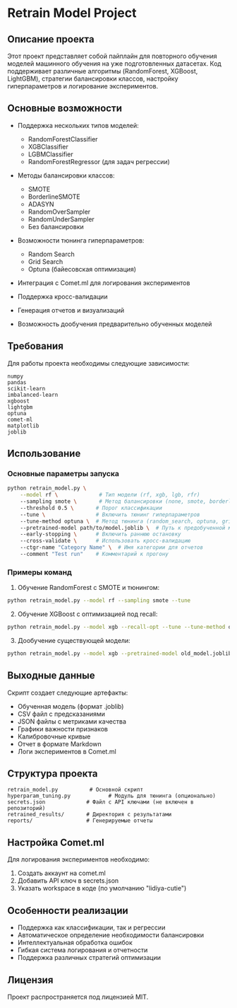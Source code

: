 # Retrain Model Project

## Описание проекта

Этот проект представляет собой пайплайн для повторного обучения моделей машинного обучения на уже подготовленных датасетах. Код поддерживает различные алгоритмы (RandomForest, XGBoost, LightGBM), стратегии балансировки классов, настройку гиперпараметров и логирование экспериментов.

## Основные возможности

- Поддержка нескольких типов моделей:
  - RandomForestClassifier
  - XGBClassifier
  - LGBMClassifier
  - RandomForestRegressor (для задач регрессии)
  
- Методы балансировки классов:
  - SMOTE
  - BorderlineSMOTE
  - ADASYN
  - RandomOverSampler
  - RandomUnderSampler
  - Без балансировки

- Возможности тюнинга гиперпараметров:
  - Random Search
  - Grid Search
  - Optuna (байесовская оптимизация)
  
- Интеграция с Comet.ml для логирования экспериментов
- Поддержка кросс-валидации
- Генерация отчетов и визуализаций
- Возможность дообучения предварительно обученных моделей

## Требования

Для работы проекта необходимы следующие зависимости:

```
numpy
pandas
scikit-learn
imbalanced-learn
xgboost
lightgbm
optuna
comet-ml
matplotlib
joblib
```

## Использование

### Основные параметры запуска

```bash
python retrain_model.py \
    --model rf \             # Тип модели (rf, xgb, lgb, rfr)
    --sampling smote \       # Метод балансировки (none, smote, borderline и др.)
    --threshold 0.5 \       # Порог классификации
    --tune \                # Включить тюнинг гиперпараметров
    --tune-method optuna \  # Метод тюнинга (random_search, optuna, grid_search)
    --pretrained-model path/to/model.joblib \  # Путь к предобученной модели
    --early-stopping \      # Включить раннюю остановку
    --cross-validate \      # Использовать кросс-валидацию
    --ctgr-name "Category Name" \  # Имя категории для отчетов
    --comment "Test run"    # Комментарий к прогону
```

### Примеры команд

1. Обучение RandomForest с SMOTE и тюнингом:
```bash
python retrain_model.py --model rf --sampling smote --tune
```

2. Обучение XGBoost с оптимизацией под recall:
```bash
python retrain_model.py --model xgb --recall-opt --tune --tune-method optuna
```

3. Дообучение существующей модели:
```bash
python retrain_model.py --model xgb --pretrained-model old_model.joblib
```

## Выходные данные

Скрипт создает следующие артефакты:

- Обученная модель (формат .joblib)
- CSV файл с предсказаниями
- JSON файлы с метриками качества
- Графики важности признаков
- Калибровочные кривые
- Отчет в формате Markdown
- Логи экспериментов в Comet.ml

## Структура проекта

```
retrain_model.py          # Основной скрипт
hyperparam_tuning.py            # Модуль для тюнинга (опционально)
secrets.json             # Файл с API ключами (не включен в репозиторий)
retrained_results/       # Директория с результатами
reports/                 # Генерируемые отчеты
```

## Настройка Comet.ml

Для логирования экспериментов необходимо:
1. Создать аккаунт на comet.ml
2. Добавить API ключ в secrets.json
3. Указать workspace в коде (по умолчанию "lidiya-cutie")

## Особенности реализации

- Поддержка как классификации, так и регрессии
- Автоматическое определение необходимости балансировки
- Интеллектуальная обработка ошибок
- Гибкая система логирования и отчетности
- Поддержка различных стратегий оптимизации

## Лицензия

Проект распространяется под лицензией MIT.
